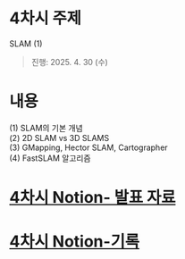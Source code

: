 # 4차시 주제
SLAM (1)

> 진행: 2025. 4. 30 (수)


# 내용   
(1) SLAM의 기본 개념 <br>
(2) 2D SLAM vs 3D SLAMS <br>
(3) GMapping, Hector SLAM, Cartographer <br>
(4) FastSLAM 알고리즘 <br>


# [4차시 Notion- 발표 자료](https://persistent-syringa-e6c.notion.site/04-1cb385122d548074a594c760a307be36?pvs=4)
# [4차시 Notion-기록](https://persistent-syringa-e6c.notion.site/04-1e5385122d548068ac3ed51927f46aff?pvs=4)
